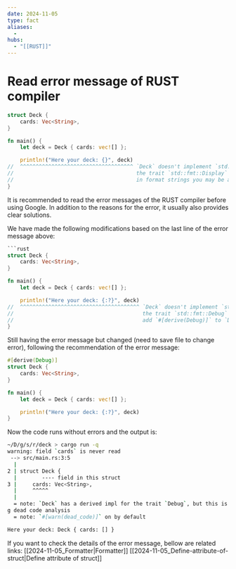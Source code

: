 ```yaml
---
date: 2024-11-05
type: fact
aliases:
  -
hubs:
  - "[[RUST]]"
---
```


# Read error message of RUST compiler

```rust
struct Deck {
    cards: Vec<String>,
}

fn main() {
    let deck = Deck { cards: vec![] };

    println!("Here your deck: {}", deck)
//  ^^^^^^^^^^^^^^^^^^^^^^^^^^^^^^^^^^^^ `Deck` doesn't implement `std::fmt::Display`
//                                       the trait `std::fmt::Display` is not implemented for `Deck`
//                                       in format strings you may be able to use `{:?}` (or {:#?} for pretty-print) instead
}
```
It is recommended to read the error messages of the RUST compiler before using Google. In addition to the reasons for the error, it usually also provides clear solutions.

We have made the following modifications based on the last line of the error message above:

```rust
```rust
struct Deck {
    cards: Vec<String>,
}

fn main() {
    let deck = Deck { cards: vec![] };

    println!("Here your deck: {:?}", deck)
//  ^^^^^^^^^^^^^^^^^^^^^^^^^^^^^^^^^^^^^^ `Deck` doesn't implement `std::fmt::Debug`
//                                         the trait `std::fmt::Debug` is not implemented for `Deck`
//                                         add `#[derive(Debug)]` to `Deck` or manually `impl std::fmt::Debug for Deck`
}

```

Still having the error message but changed (need to save file to change error), following the recommendation of the error message:


```rust
#[derive(Debug)]
struct Deck {
    cards: Vec<String>,
}

fn main() {
    let deck = Deck { cards: vec![] };

    println!("Here your deck: {:?}", deck)
}

```

Now the code runs without errors and the output is:
```bash
~/D/g/s/r/deck > cargo run -q
warning: field `cards` is never read
 --> src/main.rs:3:5
  |
2 | struct Deck {
  |        ---- field in this struct
3 |     cards: Vec<String>,
  |     ^^^^^
  |
  = note: `Deck` has a derived impl for the trait `Debug`, but this is intentionally ignored durin
g dead code analysis
  = note: `#[warn(dead_code)]` on by default

Here your deck: Deck { cards: [] }

```

If you want to check the details of the error message, bellow are related links:
[[2024-11-05_Formatter|Formatter]]
[[2024-11-05_Define-attribute-of-struct|Define attribute of struct]]
